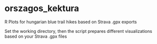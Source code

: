 # orszagos_kektura
R Plots for hungarian blue trail hikes based on Strava .gpx exports

Set the working directory, then the script prepares different visualizations based on your Strava .gpx files
